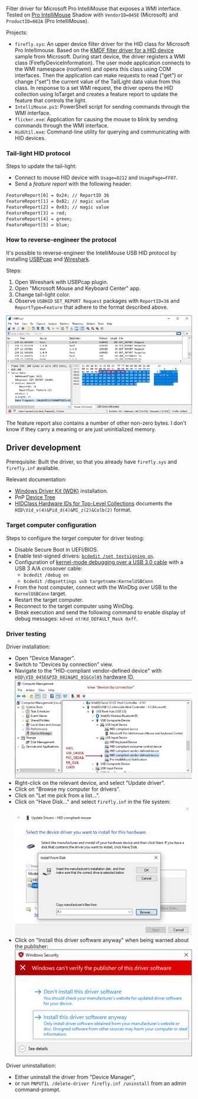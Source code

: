 Filter driver for Microsoft Pro IntelliMouse that exposes a WMI interface. Tested on [Pro IntelliMouse](https://www.microsoft.com/en/accessories/products/mice/microsoft-pro-intellimouse) Shadow with `VendorID=045E` (Microsoft) and `ProductID=082A` (Pro IntelliMouse).

Projects:
* `firefly.sys`: An upper device filter driver for the HID class for Microsoft Pro Intellimouse. Based on the [KMDF filter driver for a HID device](https://github.com/microsoft/Windows-driver-samples/tree/main/hid/firefly) sample from Microsoft. During start device, the driver registers a WMI class (FireflyDeviceInformation). The user mode application connects to the WMI namespace (root\\wmi) and opens this class using COM interfaces. Then the application can make requests to read ("get") or change ("set") the current value of the TailLight data value from this class. In response to a set WMI request, the driver opens the HID collection using IoTarget and creates a feature report to update the feature that controls the light.
* `IntelliMouse.ps1`: PowerShell script for sending commands through the WMI interface.
* `flicker.exe`: Application for causing the mouse to blink by sending commands through the WMI interface.
* `HidUtil.exe`: Command-line utility for querying and communicating with HID devices.


### Tail-light HID protocol
Steps to update the tail-light:
* Connect to mouse HID device with `Usage=0212` and `UsagePage=FF07`.
* Send a *feature report* with the following header:
```
FeatureReport[0] = 0x24; // ReportID 36
FeatureReport[1] = 0xB2; // magic value
FeatureReport[2] = 0x03; // magic value
FeatureReport[3] = red;
FeatureReport[4] = green;
FeatureReport[5] = blue;
```

### How to reverse-engineer the protocol
It's possible to reverse-engineer the IntelliMouse USB HID protocol by installing [USBPcap](https://desowin.org/usbpcap/) and [Wireshark](https://www.wireshark.org/).

Steps:
1. Open Wireshark with USBPcap plugin.
2. Open "Microsoft Mouse and Keyboard Center" app.
3. Change tail-light color.
4. Observe `USBHID` `SET_REPORT Request` packages with `ReportID=36` and `ReportType=Feature` that adhere to the format described above. 

![USB capture](USB_capture.png)

The feature report also contains a number of other non-zero bytes. I don't know if they carry a meaning or are just uninitialized memory.

## Driver development
Prerequisite: Built the driver, so that you already have `firefly.sys` and `firefly.inf` available.

Relevant documentation:
* [Windows Driver Kit (WDK)](https://learn.microsoft.com/en-us/windows-hardware/drivers/download-the-wdk) installation.
* PnP [Device Tree](https://learn.microsoft.com/en-us/windows-hardware/drivers/kernel/device-tree)
* [HIDClass Hardware IDs for Top-Level Collections](https://learn.microsoft.com/en-us/windows-hardware/drivers/hid/hidclass-hardware-ids-for-top-level-collections) documents the `HID\Vid_v(4)&Pid_d(4)&MI_z(2)&Colb(2)` format.

### Target computer configuration
Steps to configure the *target* computer for driver testing:
* Disable Secure Boot in UEFI/BIOS.
* Enable test-signed drivers: [`bcdedit /set testsigning on`](https://learn.microsoft.com/en-us/windows-hardware/drivers/install/the-testsigning-boot-configuration-option).
* Configuration of [kernel-mode debugging over a USB 3.0 cable](https://learn.microsoft.com/en-us/windows-hardware/drivers/debugger/setting-up-a-usb-3-0-debug-cable-connection) with a USB 3 A/A crossover cable:
  - `bcdedit /debug on`
  - `bcdedit /dbgsettings usb targetname:KernelUSBConn`
* From the host computer, connect with the WinDbg over USB to the `KernelUSBConn` target.
* Restart the target computer.
* Reconnect to the target computer using WinDbg.
* Break execution and send the following command to enable display of debug messages: `kd>ed nt!Kd_DEFAULT_Mask 0xff`.

### Driver testing
Driver installation:
* Open "Device Manager".
* Switch to "Devices by connection" view.
* Navigate to the "HID-compliant vendor-defined device" with `HID\VID_045E&PID_082A&MI_01&Col05` hardware ID.
![DeviceManager](DeviceManager.png)
* Right-click on the relevant device, and select "Update driver".
* Click on "Browse my computer for drivers".
* Click on "Let me pick from a list...".
* Click on "Have Disk..." and select `firefly.inf` in the file system:
![ManualDriverPick](ManualDriverPick.png)
* Click on "Install this driver software anyway" when being warned about the publisher:
![UnsignedDriverConfirm](UnsignedDriverConfirm.png)

Driver uninstallation:
* Either uninstall the driver from "Device Manager",
* or run `PNPUTIL /delete-driver firefly.inf /uninstall` from an admin command-prompt.
